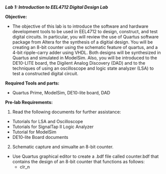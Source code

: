 ***Lab 1: Introduction to EEL4712 Digital Design Lab***

**Objective:**
- The objective of this lab is to introduce the software and hardware development tools to be used in EEL4712 to design, construct, and test digital circuits. In particular, you will review the use of Quartus software package from Altera for the synthesis of a digitial design. You will be creating an 8-bit counter using the schematic feature of quartus, and a 4-bit ripple-carry adder using VHDL. Both designs will be synthesized in Quartus and simulated in ModelSim. Also, you will be introduced to the DE10-LITE board, the Digilent Analog Discovery (DAD) and to the techniques of using an oscilloscope and logic state analyzer (LSA) to test a constructed digital circuit.

**Required Tools and parts:**
- Quartus Prime, ModelSim, DE10-lite board, DAD


**Pre-lab Requirements:**
1. Read the following documents for further assistance:
  - Tutorials for LSA and Oscilloscope
  - Tutorials for SignalTap II Logic Analyzer
  - Tutorial for ModelSim
  - DE10-lite Board documents
  
2. Schematic capture and simualte an 8-bit counter.
  - Use Quartus graphical editor to create a .bdf file called counter.bdf that contains the design of an 8-bit counter that functions as follows:
    - clr_n
